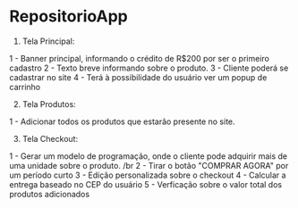 # RepositorioApp

1) Tela Principal:

1 - Banner principal, informando o crédito de R$200 por ser o primeiro cadastro
2 - Texto breve informando sobre o produto.
3 - Cliente poderá se cadastrar no site
4 - Terá à possibilidade do usuário ver um popup de carrinho 


2) Tela Produtos:

1 - Adicionar todos os produtos que estarão presente no site.


3) Tela Checkout: 

1 - Gerar um modelo de programação, onde o cliente pode adquirir mais de uma unidade sobre o produto. /br
2 - Tirar o botão "COMPRAR AGORA" por um período curto
3 - Edição personalizada sobre o checkout 
4 - Calcular a entrega baseado no CEP do usuário 
5 - Verficação sobre o valor total dos produtos adicionados 
